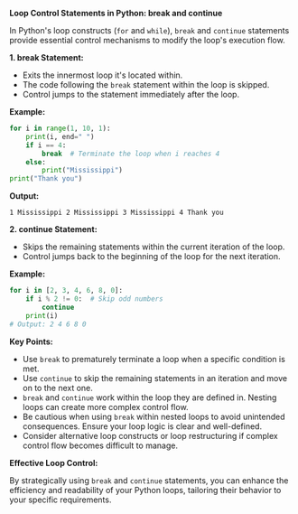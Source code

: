 
**Loop Control Statements in Python: break and continue**

In Python's loop constructs (`for` and `while`), `break` and `continue` statements provide essential control mechanisms to modify the loop's execution flow.

**1. break Statement:**

- Exits the innermost loop it's located within.
- The code following the `break` statement within the loop is skipped.
- Control jumps to the statement immediately after the loop.

**Example:**

```python
for i in range(1, 10, 1):
    print(i, end=" ")
    if i == 4:
        break  # Terminate the loop when i reaches 4
    else:
        print("Mississippi")
print("Thank you")
```

**Output:**

```
1 Mississippi 2 Mississippi 3 Mississippi 4 Thank you
```

**2. continue Statement:**

- Skips the remaining statements within the current iteration of the loop.
- Control jumps back to the beginning of the loop for the next iteration.

**Example:**

```python
for i in [2, 3, 4, 6, 8, 0]:
    if i % 2 != 0:  # Skip odd numbers
        continue
    print(i)
# Output: 2 4 6 8 0
```

**Key Points:**

- Use `break` to prematurely terminate a loop when a specific condition is met.
- Use `continue` to skip the remaining statements in an iteration and move on to the next one.
- `break` and `continue` work within the loop they are defined in. Nesting loops can create more complex control flow.
- Be cautious when using `break` within nested loops to avoid unintended consequences. Ensure your loop logic is clear and well-defined.
- Consider alternative loop constructs or loop restructuring if complex control flow becomes difficult to manage.

**Effective Loop Control:**

By strategically using `break` and `continue` statements, you can enhance the efficiency and readability of your Python loops, tailoring their behavior to your specific requirements.
